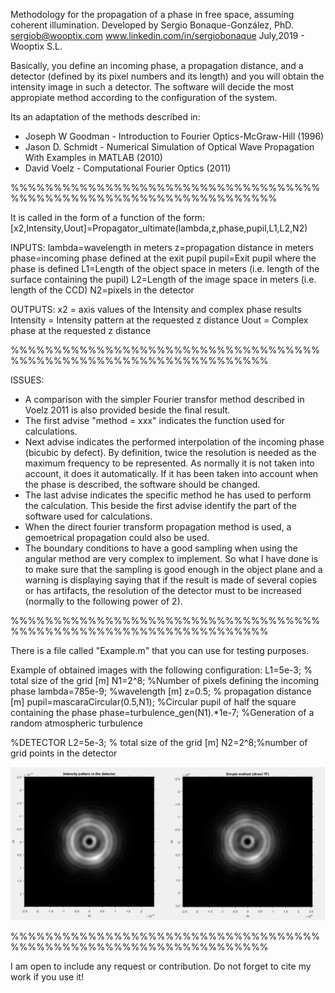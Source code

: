 Methodology for the propagation of a phase in free space, assuming coherent illumination.
Developed by Sergio Bonaque-González, PhD.
sergiob@wooptix.com
www.linkedin.com/in/sergiobonaque
July,2019 - Wooptix S.L.

Basically, you define an incoming phase, a propagation distance, and a detector (defined by its pixel numbers and its length) and you will obtain the intensity image in such a detector.
The software will decide the most appropiate method according to the configuration of the system.

Its an adaptation of the methods described in: 
- Joseph W Goodman - Introduction to Fourier Optics-McGraw-Hill (1996)
- Jason D. Schmidt - Numerical Simulation of Optical Wave Propagation With Examples in MATLAB (2010)
- David Voelz - Computational Fourier Optics (2011)


%%%%%%%%%%%%%%%%%%%%%%%%%%%%%%%%%%%%%%%%%%%%%%%%%%%%%%%%%%%%%%%%%%%

It is called in the form of a function of the form:
[x2,Intensity,Uout]=Propagator_ultimate(lambda,z,phase,pupil,L1,L2,N2)

INPUTS:
lambda=wavelength in meters
z=propagation distance in meters
phase=incoming phase defined at the exit pupil 
pupil=Exit pupil where the phase is defined
L1=Length of the object space in meters (i.e. length of the surface containing the pupil)
L2=Length of the image space in meters (i.e. length of the CCD)
N2=pixels in the detector

OUTPUTS:
x2 = axis values of the Intensity and complex phase results
Intensity = Intensity pattern at the requested z distance
Uout = Complex phase at the requested z distance


%%%%%%%%%%%%%%%%%%%%%%%%%%%%%%%%%%%%%%%%%%%%%%%%%%%%%%%%%%%%%%%%%%

ISSUES:
- A comparison with the simpler Fourier transfor method described in Voelz 2011 is also provided beside the final result.
- The first advise "method = xxx" indicates the function used for calculations.
- Next advise indicates the performed interpolation of the incoming phase (bicubic by defect). By definition, twice the resolution is needed as the maximum frequency to be represented. As normally it is not taken into account, it does it automatically. If it has been taken into account when the phase is described, the software should be changed. 
- The last advise indicates the specific method he has used to perform the calculation. This beside the first advise identify the part of the software used for calculations.
- When the direct fourier transform propagation method is used, a gemoetrical propagation could also be used. 
- The boundary conditions to have a good sampling when using the angular
method are very complex to implement. So what I have done is to make sure that the sampling is good enough in the object plane and a warning is displaying saying that if the result is made of several copies or has artifacts, the resolution of the detector must to be increased (normally to the following power of 2).


%%%%%%%%%%%%%%%%%%%%%%%%%%%%%%%%%%%%%%%%%%%%%%%%%%%%%%%%%%%%%%%%%%

There is a file called "Example.m" that you can use for testing purposes.

Example of obtained images with the following configuration:
L1=5e-3; % total size of the grid [m]
N1=2^8; %Number of pixels defining the incoming phase
lambda=785e-9; %wavelength [m]
z=0.5; % propagation distance [m]
pupil=mascaraCircular(0.5,N1); %Circular pupil of half the square containing the phase
phase=turbulence_gen(N1).*1e-7; %Generation of a random atmospheric turbulence

%DETECTOR
L2=5e-3; % total size of the grid [m]
N2=2^8;%number of grid points in the detector

![My image1](/imgs/Example_Image.png)   


%%%%%%%%%%%%%%%%%%%%%%%%%%%%%%%%%%%%%%%%%%%%%%%%%%%%%%%%%%%%%%%%%%

I am open to include any request or contribution. Do not forget to cite my work if you use it!


